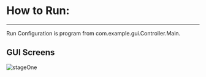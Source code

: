 # How to Run:
_________________________________________________________________________________________________________________________________________________________________________

Run Configuration is  program from com.example.gui.Controller.Main.

## GUI Screens

![stageOne](https://user-images.githubusercontent.com/74629827/186024710-29f0e0f5-1466-4589-8ecb-8d05f5adcc02.png)
